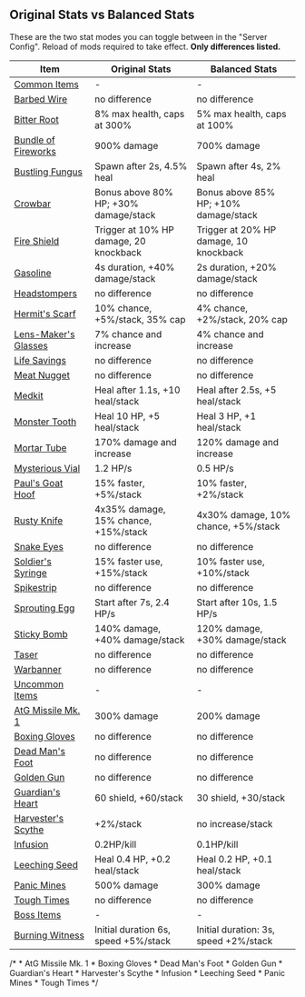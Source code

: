 ## Original Stats vs Balanced Stats

These are the two stat modes you can toggle between in the "Server Config". Reload of mods required to take effect.
**Only differences listed.** 

| Item | Original Stats | Balanced Stats |
|-|-|-|
| [Common Items](#commonitems)<a name="commonitems"></a>|-|-|
| [Barbed Wire](#barbedwire)<a name="barbedwire"></a> | no difference | no difference |
| [Bitter Root](#bitterroot)<a name="bitterroot"></a> | 8% max health, caps at 300% | 5% max health, caps at 100% |
| [Bundle of Fireworks](#bundleoffireworks)<a name="bundleoffireworks"></a> | 900% damage | 700% damage |
| [Bustling Fungus](#bustlingfungus)<a name="bustlingfungus"></a> | Spawn after 2s, 4.5% heal | Spawn after 4s, 2% heal |
| [Crowbar](#crowbar)<a name="crowbar"></a> | Bonus above 80% HP; +30% damage/stack | Bonus above 85% HP;  +10% damage/stack |
| [Fire Shield](#fireshield)<a name="fireshield"></a> | Trigger at 10% HP damage, 20 knockback | Trigger at 20% HP damage, 10 knockback |
| [Gasoline](#gasoline)<a name="gasoline"></a> | 4s duration, +40% damage/stack | 2s duration, +20% damage/stack |
| [Headstompers](#headstompers)<a name="headstompers"></a> | no difference | no difference |
| [Hermit's Scarf](#hermitsscarf)<a name="hermitsscarf"></a> | 10% chance, +5%/stack, 35% cap | 4% chance, +2%/stack, 20% cap |
| [Lens-Maker's Glasses](#lensmakersglasses)<a name="lensmakersglasses"></a> | 7% chance and increase | 4% chance and increase |
| [Life Savings](#lifesavings)<a name="lifesavings"></a> | no difference | no difference |
| [Meat Nugget](#meatnugget)<a name="meatnugget"></a> | no difference | no difference |
| [Medkit](#medkit)<a name="medkit"></a> | Heal after 1.1s, +10 heal/stack | Heal after 2.5s, +5 heal/stack |
| [Monster Tooth](#monstertooth)<a name="monstertooth"></a> | Heal 10 HP, +5 heal/stack | Heal 3 HP, +1 heal/stack |
| [Mortar Tube](#mortartube)<a name="mortartube"></a> | 170% damage and increase | 120% damage and increase |
| [Mysterious Vial](#mysteriousvial)<a name="mysteriousvial"></a> | 1.2 HP/s | 0.5 HP/s |
| [Paul's Goat Hoof](#paulsgoathoof)<a name="paulsgoathoof"></a> | 15% faster, +5%/stack | 10% faster, +2%/stack |
| [Rusty Knife](#rustyknife)<a name="rustyknife"></a> | 4x35% damage, 15% chance, +15%/stack | 4x30% damage, 10% chance, +5%/stack |
| [Snake Eyes](#snakeeyes)<a name="snakeeyes"></a> | no difference | no difference |
| [Soldier's Syringe](#soldierssyringe)<a name="soldierssyringe"></a> | 15% faster use, +15%/stack | 10% faster use, +10%/stack |
| [Spikestrip](#spikestrip)<a name="spikestrip"></a> | no difference | no difference |
| [Sprouting Egg](#sproutingegg)<a name="sproutingegg"></a> | Start after 7s, 2.4 HP/s | Start after 10s, 1.5 HP/s |
| [Sticky Bomb](#stickybomb)<a name="stickybomb"></a> | 140% damage, +40% damage/stack | 120% damage, +30% damage/stack |
| [Taser](#taser)<a name="taser"></a> | no difference | no difference |
| [Warbanner](#warbanner)<a name="warbanner"></a> | no difference | no difference |
| [Uncommon Items](#uncommonitems)<a name="uncommonitems"></a> | - | - |
| [AtG Missile Mk. 1](#atgmissilemk1)<a name="atgmissilemk1"></a> | 300% damage | 200% damage |
| [Boxing Gloves](#boxinggloves)<a name="boxinggloves"></a> | no difference | no difference |
| [Dead Man's Foot](#deadmansfoot)<a name="deadmansfoot"></a> | no difference | no difference |
| [Golden Gun](#goldengun)<a name="goldengun"></a> | no difference | no difference |
| [Guardian's Heart](#guardiansheart)<a name="guardiansheart"></a> | 60 shield, +60/stack | 30 shield, +30/stack |
| [Harvester's Scythe](#harvestersscythe)<a name="harvestersscythe"></a> | +2%/stack | no increase/stack |
| [Infusion](#infusion)<a name="infusion"></a> | 0.2HP/kill | 0.1HP/kill |
| [Leeching Seed](#leechingseed)<a name="leechingseed"></a> | Heal 0.4 HP, +0.2 heal/stack | Heal 0.2 HP, +0.1 heal/stack |
| [Panic Mines](#panicmines)<a name="panicmines"></a> | 500% damage | 300% damage |
| [Tough Times](#toughtimes)<a name="toughtimes"></a> | no difference | no difference |
| [Boss Items](#bossitems)<a name="bossitems"></a> | - | - |
| [Burning Witness](#burningwitness)<a name="burningwitness"></a> | Initial duration 6s, speed +5%/stack | Initial duration: 3s, speed +2%/stack |

/*
    * AtG Missile Mk. 1
    * Boxing Gloves
    * Dead Man's Foot
    * Golden Gun
    * Guardian's Heart
    * Harvester's Scythe
    * Infusion
    * Leeching Seed
    * Panic Mines
    * Tough Times
*/